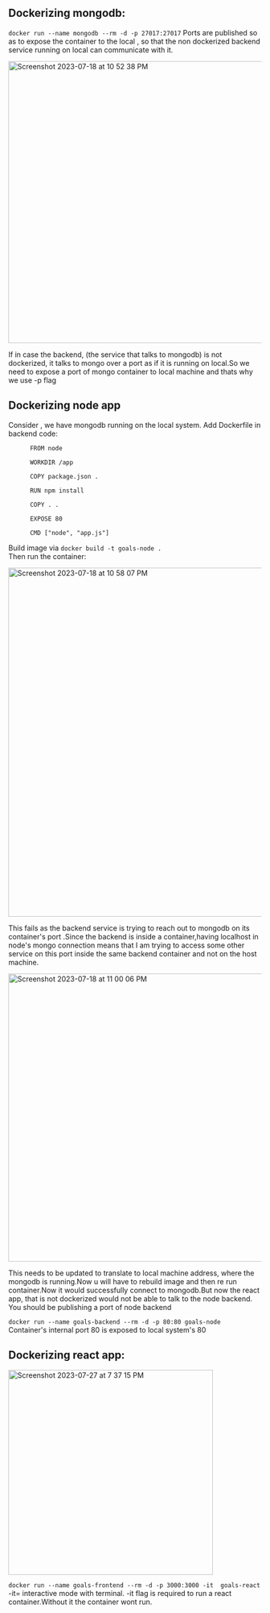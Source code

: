   ## Dockerizing mongodb:

``docker run --name mongodb --rm -d -p 27017:27017`` 
Ports are published so as to expose the container to the local , so that the non dockerized backend service running on local can communicate with it.

<img width="560" alt="Screenshot 2023-07-18 at 10 52 38 PM" src="https://github.com/Surbhi-Kohli/DockerAndk8s/assets/32058209/2760ebad-3047-49ad-bd4b-14bfbae693bf">

If in case the backend, (the service that talks to mongodb) is not dockerized, it talks to mongo over a port as if it is running on local.So we need to expose a port of mongo container to local machine and thats why we use -p flag

## Dockerizing node app
Consider , we have mongodb running on the local system.
Add Dockerfile in backend code:
         
          FROM node
          
          WORKDIR /app
          
          COPY package.json .
          
          RUN npm install
          
          COPY . .
          
          EXPOSE 80
          
          CMD ["node", "app.js"]


Build image via ``docker build -t goals-node .``          
Then run the container:    

<img width="693" alt="Screenshot 2023-07-18 at 10 58 07 PM" src="https://github.com/Surbhi-Kohli/DockerAndk8s/assets/32058209/8ec1af6c-2bca-4d67-a31b-d5191e392950">

This fails as the backend service is trying to reach out to mongodb on its container's port .Since the backend is inside a container,having localhost in node's mongo connection means that I am trying to access some other service on this port inside the same backend container and not on the host machine.  

<img width="572" alt="Screenshot 2023-07-18 at 11 00 06 PM" src="https://github.com/Surbhi-Kohli/DockerAndk8s/assets/32058209/01d2c497-dca1-46eb-bbd9-dbc701cbd249">


This needs to be updated to translate to local machine address, where the mongodb is running.Now u will have to rebuild image and then re run container.Now it would successfully connect to mongodb.But now the react app, that is not dockerized would not be able to talk to the node backend.
You should be publishing a port of node backend   

 ``docker run --name goals-backend --rm -d -p 80:80 goals-node ``
Container's internal port 80 is exposed to local system's 80

## Dockerizing react app:

<img width="407" alt="Screenshot 2023-07-27 at 7 37 15 PM" src="https://github.com/Surbhi-Kohli/DockerAndk8s/assets/32058209/249cad10-37be-4bcb-88e2-76d3fc282159">  

``docker run --name goals-frontend --rm -d -p 3000:3000 -it  goals-react``
-it= interactive mode with terminal.
-it flag is required to run a react container.Without it the container wont run.
